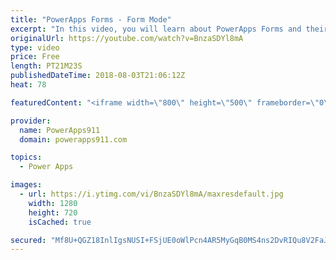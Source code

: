 ```yaml
---
title: "PowerApps Forms - Form Mode"
excerpt: "In this video, you will learn about PowerApps Forms and their Form Modes. This is the second in a series of videos on forms to explore all of the nooks and crannies involved with this key PowerApps control.  Part 1 - PowerApps forms https://www.youtube.com/watch?v=yT4gGVunU0o  Getting started with PowerApps"
originalUrl: https://youtube.com/watch?v=BnzaSDYl8mA
type: video
price: Free
length: PT21M23S
publishedDateTime: 2018-08-03T21:06:12Z
heat: 78

featuredContent: "<iframe width=\"800\" height=\"500\" frameborder=\"0\" src=\"https://www.youtube.com/embed/BnzaSDYl8mA\" allow=\"accelerometer; autoplay; encrypted-media; gyroscope; picture-in-picture\" allowfullscreen></iframe>"

provider:
  name: PowerApps911
  domain: powerapps911.com

topics:
  - Power Apps

images:
  - url: https://i.ytimg.com/vi/BnzaSDYl8mA/maxresdefault.jpg
    width: 1280
    height: 720
    isCached: true

secured: "Mf8U+QGZ18InlIgsNUSI+FSjUE0oWlPcn4AR5MyGqB0MS4ns2DvRIQu8V2FaJlM7iMPshm0Y878g6t1xf4TlESqnTmRV+CPJM6NzJwlVaSfBDkY8UhQBfyzLEmPm4u2m5xnfTCWuzPgjga3yfvZSRuYf9vRVH6SgEQhB4RibUzPVP0YjWzDaq3EcGJ3XPu78URqiqdJ5lBgE9eGO8Wya6xhSTVWvupP6bD6dw7F6KwhvdpA6hEH4EkLbNXlW0A+8Y3DcH/JVh0zc0fSmWmhgo0z7NWfM8oJi36VRfUqokcYLRTwWAmYLq4etXvgV07hKzvhoDjNET5F1spwBL5SYUvBg3+Bt8+XP5jXKoiAHbKWcUkZE1jzuXQqciDig11dj/8xv7WWwTsBSQ+SGODNztOWnAdhD6lBZQfJvGs8akavMexpdkLKbOHnYnsNt32qO;IfctygRDsGO37E4oO1/nGw=="
---
```


